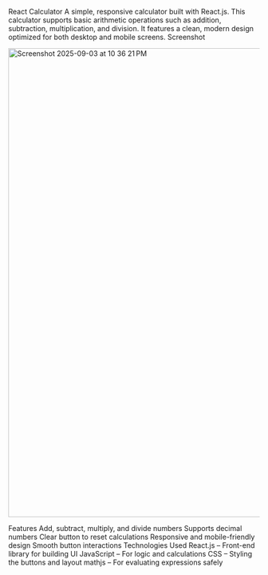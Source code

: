 React Calculator
A simple, responsive calculator built with React.js. This calculator supports basic arithmetic operations such as addition, subtraction, multiplication, and division.
It features a clean, modern design optimized for both desktop and mobile screens.
Screenshot

<img width="1680" height="938" alt="Screenshot 2025-09-03 at 10 36 21 PM" src="https://github.com/user-attachments/assets/70632739-673c-4e9b-b065-fada030893e2" />

 Features
Add, subtract, multiply, and divide numbers
Supports decimal numbers
Clear button to reset calculations
Responsive and mobile-friendly design
Smooth button interactions
Technologies Used
React.js – Front-end library for building UI
JavaScript – For logic and calculations
CSS – Styling the buttons and layout
mathjs – For evaluating expressions safely

